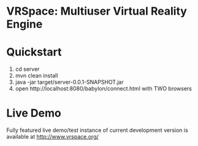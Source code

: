 # VRSpace: Multiuser Virtual Reality Engine

# Quickstart

1) cd server
2) mvn clean install
3) java -jar target/server-0.0.1-SNAPSHOT.jar
4) open http://localhost:8080/babylon/connect.html with TWO browsers

# Live Demo

Fully featured live demo/test instance of current development version is available at http://www.vrspace.org/